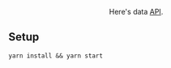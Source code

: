 <p align="center">
  Here's data <a href="https://api.covid19india.org">API</a>.
</p>

## Setup

```
yarn install && yarn start
```
